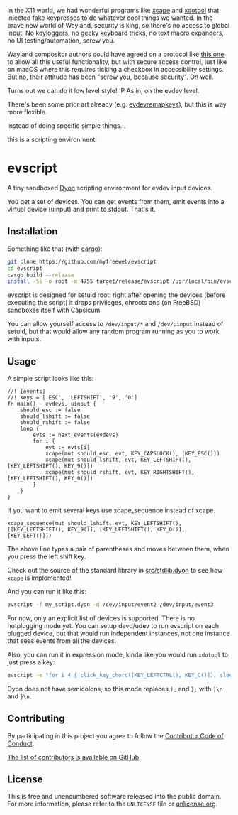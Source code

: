 In the X11 world, we had wonderful programs like [xcape] and [xdotool] that injected fake keypresses to do whatever cool things we wanted.
In the brave new world of Wayland, security is king, so there's no access to global input.
No keyloggers, no geeky keyboard tricks, no text macro expanders, no UI testing/automation, screw you.

Wayland compositor authors could have agreed on a protocol like [this one](https://gist.github.com/unrelentingtech/7c656d535ae1c5a1336f29d2c1473726) to allow all this useful functionality, but with secure access control, just like on macOS where this requires ticking a checkbox in accessibility settings.
But no, their attitude has been "screw you, because security".
Oh well.

Turns out we can do it low level style! :P
As in, on the evdev level.

There's been some prior art already (e.g. [evdevremapkeys]), but this is way more flexible.

Instead of doing specific simple things…

this is a scripting environment!

[xcape]: https://github.com/alols/xcape
[xdotool]: https://github.com/jordansissel/xdotool
[evdevremapkeys]: https://github.com/philipl/evdevremapkeys

# evscript

A tiny sandboxed [Dyon] scripting environment for evdev input devices.

You get a set of devices.
You can get events from them, emit events into a virtual device (uinput) and print to stdout.
That's it.

[Dyon]: https://github.com/PistonDevelopers/dyon

## Installation

Something like that (with [cargo]):

```bash
git clone https://github.com/myfreeweb/evscript
cd evscript
cargo build --release
install -Ss -o root -m 4755 target/release/evscript /usr/local/bin/evscript
```

evscript is designed for setuid root: right after opening the devices (before executing the script) it drops privileges, chroots and (on FreeBSD) sandboxes itself with Capsicum.

You can allow yourself access to `/dev/input/*` and `/dev/uinput` instead of setuid, but that would allow any random program running as you to work with inputs.

[cargo]: http://doc.crates.io/index.html

## Usage

A simple script looks like this:

```dyon
//! [events]
//! keys = ['ESC', 'LEFTSHIFT', '9', '0']
fn main() ~ evdevs, uinput {
    should_esc := false
    should_lshift := false
    should_rshift := false
    loop {
        evts := next_events(evdevs)
        for i {
            evt := evts[i]
            xcape(mut should_esc, evt, KEY_CAPSLOCK(), [KEY_ESC()])
            xcape(mut should_lshift, evt, KEY_LEFTSHIFT(), [KEY_LEFTSHIFT(), KEY_9()])
            xcape(mut should_rshift, evt, KEY_RIGHTSHIFT(), [KEY_LEFTSHIFT(), KEY_0()])
        }
    }
}
```

If you want to emit several keys use xcape_sequence instead of xcape.

```dyon
xcape_sequence(mut should_lshift, evt, KEY_LEFTSHIFT(), [[KEY_LEFTSHIFT(), KEY_9()], [KEY_LEFTSHIFT(), KEY_0()], [KEY_LEFT()]])
```

The above line types a pair of parentheses and moves between them, when you press the left shift key.

Check out the source of the standard library in [src/stdlib.dyon](https://github.com/myfreeweb/evscript/blob/master/src/stdlib.dyon) to see how `xcape` is implemented!

And you can run it like this:

```bash
evscript -f my_script.dyon -d /dev/input/event2 /dev/input/event3
```

For now, only an explicit list of devices is supported.
There is no hotplugging mode yet.
You can setup devd/udev to run evscript on each plugged device, but that would run independent instances, not one instance that sees events from all the devices.

Also, you can run it in expression mode, kinda like you would run `xdotool` to just press a key:

```bash
evscript -e "for i 4 { click_key_chord([KEY_LEFTCTRL(), KEY_C()]); sleep(0.3); }"
```

Dyon does not have semicolons, so this mode replaces `);` and `};` with `)\n` and `}\n`.

## Contributing

By participating in this project you agree to follow the [Contributor Code of Conduct](https://www.contributor-covenant.org/version/1/4/).

[The list of contributors is available on GitHub](https://github.com/myfreeweb/evscript/graphs/contributors).

## License

This is free and unencumbered software released into the public domain.  
For more information, please refer to the `UNLICENSE` file or [unlicense.org](http://unlicense.org).

